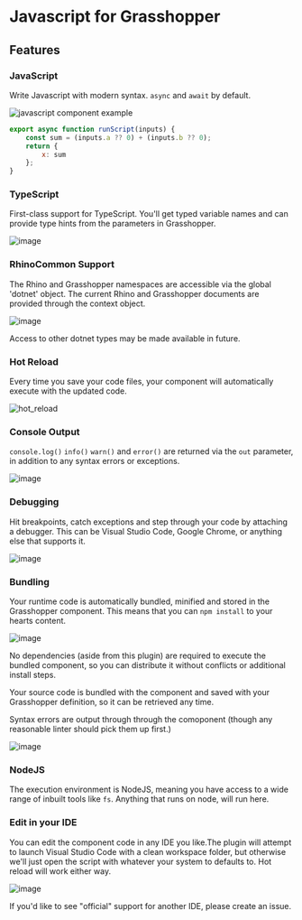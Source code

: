 # Javascript for Grasshopper

## Features

### JavaScript

Write Javascript with modern syntax. `async` and `await` by default.

![javascript component example](https://github.com/user-attachments/assets/b663f617-29af-431c-9fc1-129973eaf983)

```js
export async function runScript(inputs) {
    const sum = (inputs.a ?? 0) + (inputs.b ?? 0);
    return {
        x: sum
    };
}
```

### TypeScript

First-class support for TypeScript. You'll get typed variable names and can provide type hints from the parameters in Grasshopper.

![image](https://github.com/user-attachments/assets/65b7e44c-258d-47e5-a8df-48456f2737ef)

### RhinoCommon Support
The Rhino and Grasshopper namespaces are accessible via the global 'dotnet' object. The current Rhino and Grasshopper documents are provided through the context object.

![image](https://github.com/user-attachments/assets/b7a50cf0-e68c-4e16-9070-ac62a1fa30fa)

Access to other dotnet types may be made available in future.

### Hot Reload

Every time you save your code files, your component will automatically execute with the updated code.

![hot_reload](https://github.com/user-attachments/assets/f3afcc83-acf3-4083-a1e7-085fb26e42c2)

### Console Output

`console.log()` `info()` `warn()` and `error()` are returned via the `out` parameter, in addition to any syntax errors or exceptions.

![image](https://github.com/user-attachments/assets/be06ac32-b958-4dbd-9469-a5520a0f0aef)

### Debugging

Hit breakpoints, catch exceptions and step through your code by attaching a debugger. This can be Visual Studio Code, Google Chrome, or anything else that supports it.

![image](https://github.com/user-attachments/assets/42c2e53f-55a3-4351-abb7-c0a64ab339b5)

### Bundling

Your runtime code is automatically bundled, minified and stored in the Grasshopper component. This means that you can `npm install` to your hearts content.

![image](https://github.com/user-attachments/assets/88250f92-2283-4744-ae7d-fa38d31325c0)

No dependencies (aside from this plugin) are required to execute the bundled component, so you can distribute it without conflicts or additional install steps.

Your source code is bundled with the component and saved with your Grasshopper definition, so it can be retrieved any time.

Syntax errors are output through through the comoponent (though any reasonable linter should pick them up first.)

![image](https://github.com/user-attachments/assets/0a33c70d-9d1c-4411-93c7-d5320937b115)

### NodeJS

The execution environment is NodeJS, meaning you have access to a wide range of inbuilt tools like `fs`. Anything that runs on node, will run here.

### Edit in your IDE

You can edit the component code in any IDE you like.The plugin will attempt to launch Visual Studio Code with a clean workspace folder, but otherwise we'll just open the script with whatever your system to defaults to. Hot reload will work either way.

![image](https://github.com/user-attachments/assets/4d70079e-d1ff-4e21-b04a-c5076d3550dc)

If you'd like to see "official" support for another IDE, please create an issue.
